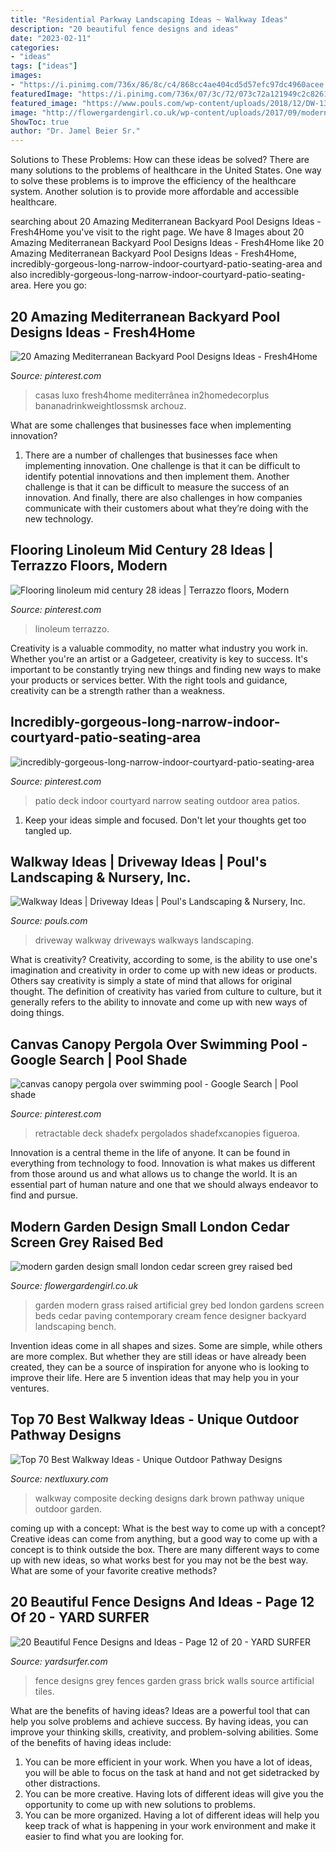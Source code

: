 ```yaml
---
title: "Residential Parkway Landscaping Ideas ~ Walkway Ideas"
description: "20 beautiful fence designs and ideas"
date: "2023-02-11"
categories:
- "ideas"
tags: ["ideas"]
images:
- "https://i.pinimg.com/736x/86/8c/c4/868cc4ae404cd5d57efc97dc4960acee.jpg"
featuredImage: "https://i.pinimg.com/736x/07/3c/72/073c72a121949c2c826137ec192efced--deck-table-indoor-courtyard.jpg"
featured_image: "https://www.pouls.com/wp-content/uploads/2018/12/DW-13-e1544543843832.jpg"
image: "http://flowergardengirl.co.uk/wp-content/uploads/2017/09/modern-garden-design-small-london-cedar-screen-grey-raised-bed-artificial-grass-cream-paving-marylebone-768x1024.jpg"
ShowToc: true
author: "Dr. Jamel Beier Sr."
---
```



Solutions to These Problems: How can these ideas be solved?
There are many solutions to the problems of healthcare in the United States. One way to solve these problems is to improve the efficiency of the healthcare system. Another solution is to provide more affordable and accessible healthcare.

	

		
searching about 20 Amazing Mediterranean Backyard Pool Designs Ideas - Fresh4Home you've visit to the right page. We have 8 Images about 20 Amazing Mediterranean Backyard Pool Designs Ideas - Fresh4Home like 20 Amazing Mediterranean Backyard Pool Designs Ideas - Fresh4Home, incredibly-gorgeous-long-narrow-indoor-courtyard-patio-seating-area and also incredibly-gorgeous-long-narrow-indoor-courtyard-patio-seating-area. Here you go:
		
    
## 20 Amazing Mediterranean Backyard Pool Designs Ideas - Fresh4Home

<img loading=lazy src="https://i.pinimg.com/736x/e1/0e/ab/e10eabe11853aa273cb3c12df0ecbee2.jpg" onerror="this.onerror=null;this.src='https://tse4.mm.bing.net/th?id=OIP.Ib8Ld0kAk6n9-xb-_-YlNAHaLK&amp;pid=15.1';" alt="20 Amazing Mediterranean Backyard Pool Designs Ideas - Fresh4Home">

_Source: pinterest.com_

>casas luxo fresh4home mediterrânea in2homedecorplus bananadrinkweightlossmsk archouz. 

	

What are some challenges that businesses face when implementing innovation?
1. There are a number of challenges that businesses face when implementing innovation. One challenge is that it can be difficult to identify potential innovations and then implement them. Another challenge is that it can be difficult to measure the success of an innovation. And finally, there are also challenges in how companies communicate with their customers about what they’re doing with the new technology.

    
## Flooring Linoleum Mid Century 28 Ideas | Terrazzo Floors, Modern

<img loading=lazy src="https://i.pinimg.com/736x/86/8c/c4/868cc4ae404cd5d57efc97dc4960acee.jpg" onerror="this.onerror=null;this.src='https://tse3.mm.bing.net/th?id=OIP.IFKOKEDNxnAAwIgPlsYoygAAAA&amp;pid=15.1';" alt="Flooring linoleum mid century 28 ideas | Terrazzo floors, Modern">

_Source: pinterest.com_

>linoleum terrazzo. 

	

Creativity is a valuable commodity, no matter what industry you work in. Whether you're an artist or a Gadgeteer, creativity is key to success. It's important to be constantly trying new things and finding new ways to make your products or services better. With the right tools and guidance, creativity can be a strength rather than a weakness.

    
## Incredibly-gorgeous-long-narrow-indoor-courtyard-patio-seating-area

<img loading=lazy src="https://i.pinimg.com/736x/07/3c/72/073c72a121949c2c826137ec192efced--deck-table-indoor-courtyard.jpg" onerror="this.onerror=null;this.src='https://tse1.mm.bing.net/th?id=OIP.G77UKf-roQN_FH-idaIZrAHaKe&amp;pid=15.1';" alt="incredibly-gorgeous-long-narrow-indoor-courtyard-patio-seating-area">

_Source: pinterest.com_

>patio deck indoor courtyard narrow seating outdoor area patios. 

	

1. Keep your ideas simple and focused. Don't let your thoughts get too tangled up.

    
## Walkway Ideas | Driveway Ideas | Poul&#039;s Landscaping &amp; Nursery, Inc.

<img loading=lazy src="https://www.pouls.com/wp-content/uploads/2018/12/DW-13-e1544543843832.jpg" onerror="this.onerror=null;this.src='https://tse4.mm.bing.net/th?id=OIP.CCH5kmRfCGfLLCRtAVPywAHaJ4&amp;pid=15.1';" alt="Walkway Ideas | Driveway Ideas | Poul&#039;s Landscaping &amp; Nursery, Inc.">

_Source: pouls.com_

>driveway walkway driveways walkways landscaping. 

	

What is creativity?
Creativity, according to some, is the ability to use one's imagination and creativity in order to come up with new ideas or products. Others say creativity is simply a state of mind that allows for original thought. The definition of creativity has varied from culture to culture, but it generally refers to the ability to innovate and come up with new ways of doing things.

    
## Canvas Canopy Pergola Over Swimming Pool - Google Search | Pool Shade

<img loading=lazy src="https://i.pinimg.com/736x/1f/e6/2e/1fe62e6ec2e49bae041f718a9402f5d2.jpg" onerror="this.onerror=null;this.src='https://tse3.mm.bing.net/th?id=OIP.sUGLH1ivj1HAr0Gnbj4aQwHaE7&amp;pid=15.1';" alt="canvas canopy pergola over swimming pool - Google Search | Pool shade">

_Source: pinterest.com_

>retractable deck shadefx pergolados shadefxcanopies figueroa. 

	

Innovation is a central theme in the life of anyone. It can be found in everything from technology to food. Innovation is what makes us different from those around us and what allows us to change the world. It is an essential part of human nature and one that we should always endeavor to find and pursue.

    
## Modern Garden Design Small London Cedar Screen Grey Raised Bed

<img loading=lazy src="http://flowergardengirl.co.uk/wp-content/uploads/2017/09/modern-garden-design-small-london-cedar-screen-grey-raised-bed-artificial-grass-cream-paving-marylebone-768x1024.jpg" onerror="this.onerror=null;this.src='https://tse4.mm.bing.net/th?id=OIP.VB-NuR98eVGdf4nVuedyFgHaJ4&amp;pid=15.1';" alt="modern garden design small london cedar screen grey raised bed">

_Source: flowergardengirl.co.uk_

>garden modern grass raised artificial grey bed london gardens screen beds cedar paving contemporary cream fence designer backyard landscaping bench. 

	

Invention ideas come in all shapes and sizes. Some are simple, while others are more complex. But whether they are still ideas or have already been created, they can be a source of inspiration for anyone who is looking to improve their life. Here are 5 invention ideas that may help you in your ventures.

    
## Top 70 Best Walkway Ideas - Unique Outdoor Pathway Designs

<img loading=lazy src="http://nextluxury.com/wp-content/uploads/dark-brown-composite-decking-walkway-ideas.jpg" onerror="this.onerror=null;this.src='https://tse3.mm.bing.net/th?id=OIP.TtjPLrtixQMZCOvkD5JmywAAAA&amp;pid=15.1';" alt="Top 70 Best Walkway Ideas - Unique Outdoor Pathway Designs">

_Source: nextluxury.com_

>walkway composite decking designs dark brown pathway unique outdoor garden. 

	

coming up with a concept: What is the best way to come up with a concept?
Creative ideas can come from anything, but a good way to come up with a concept is to think outside the box. There are many different ways to come up with new ideas, so what works best for you may not be the best way. What are some of your favorite creative methods?

    
## 20 Beautiful Fence Designs And Ideas - Page 12 Of 20 - YARD SURFER

<img loading=lazy src="http://yardsurfer.com/wp-content/uploads/2017/01/Fence-Designs-and-Ideas-12.jpg" onerror="this.onerror=null;this.src='https://tse2.mm.bing.net/th?id=OIP.tL3XiDAy2V2AW6QBwtH5UQHaKh&amp;pid=15.1';" alt="20 Beautiful Fence Designs and Ideas - Page 12 of 20 - YARD SURFER">

_Source: yardsurfer.com_

>fence designs grey fences garden grass brick walls source artificial tiles. 

	

What are the benefits of having ideas?
Ideas are a powerful tool that can help you solve problems and achieve success. By having ideas, you can improve your thinking skills, creativity, and problem-solving abilities. Some of the benefits of having ideas include: 
1) You can be more efficient in your work. When you have a lot of ideas, you will be able to focus on the task at hand and not get sidetracked by other distractions. 
2) You can be more creative. Having lots of different ideas will give you the opportunity to come up with new solutions to problems. 
3) You can be more organized. Having a lot of different ideas will help you keep track of what is happening in your work environment and make it easier to find what you are looking for.


